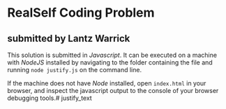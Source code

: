 # RealSelf Coding Problem
## submitted by Lantz Warrick

This solution is submitted in *Javascript*.
It can be executed on a machine with *NodeJS* installed
by navigating to the folder containing the file and 
running `node justify.js` on the command line.

If the machine does not have *Node* installed,
open `index.html` in your browser, and inspect
the javascript output to the console of your
browser debugging tools.# justify_text
